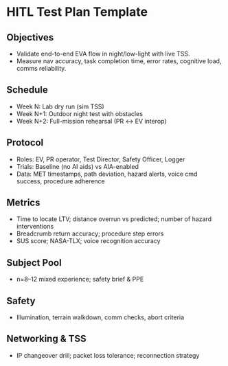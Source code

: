 # HITL Test Plan Template

## Objectives
- Validate end-to-end EVA flow in night/low-light with live TSS.
- Measure nav accuracy, task completion time, error rates, cognitive load, comms reliability.

## Schedule
- Week N: Lab dry run (sim TSS)
- Week N+1: Outdoor night test with obstacles
- Week N+2: Full-mission rehearsal (PR ↔ EV interop)

## Protocol
- Roles: EV, PR operator, Test Director, Safety Officer, Logger
- Trials: Baseline (no AI aids) vs AIA-enabled
- Data: MET timestamps, path deviation, hazard alerts, voice cmd success, procedure adherence

## Metrics
- Time to locate LTV; distance overrun vs predicted; number of hazard interventions
- Breadcrumb return accuracy; procedure step errors
- SUS score; NASA-TLX; voice recognition accuracy

## Subject Pool
- n=8–12 mixed experience; safety brief & PPE

## Safety
- Illumination, terrain walkdown, comm checks, abort criteria

## Networking & TSS
- IP changeover drill; packet loss tolerance; reconnection strategy
